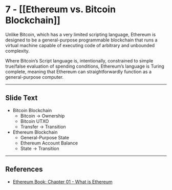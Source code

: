 # 7 - [[Ethereum vs. Bitcoin Blockchain]]

Unlike Bitcoin, which has a very limited scripting language, Ethereum is designed to be a general-purpose programmable blockchain that runs a virtual machine capable of executing code of arbitrary and unbounded complexity. 

Where Bitcoin’s Script language is, intentionally, constrained to simple true/false evaluation of spending conditions, Ethereum’s language is Turing complete, meaning that Ethereum can straightforwardly function as a general-purpose computer.

___
## Slide Text
- Bitcoin Blockchain
	- Bitcoin -> Ownership
	- Bitcoin UTXO
	- Transfer -> Transition
- Ethereum Blockchain
	- General-Purpose State
	- Ethereum Account Balance
	- State -> Transition

___
## References
- [Ethereum Book: Chapter 01 - What is Ethereum](https://github.com/ethereumbook/ethereumbook/blob/develop/01what-is.asciidoc)